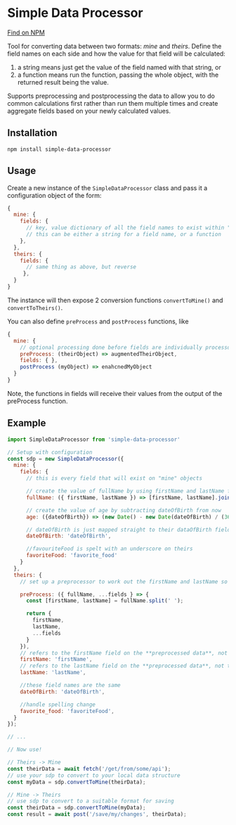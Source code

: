 # Simple Data Processor

[Find on NPM](https://www.npmjs.com/package/simple-data-processor)

Tool for converting data between two formats: *mine* and *theirs*. Define the field names on each side and how the value for that field will be calculated:
1. a string means just get the value of the field named with that string, or
1. a function means run the function, passing the whole object, with the returned result being the value. 

Supports preprocessing and postprocessing the data to allow you to do common calculations first rather than run them multiple times and create aggregate fields based on your newly calculated values.

## Installation
```
npm install simple-data-processor
```

## Usage

Create a new instance of the `SimpleDataProcessor` class and pass it a configuration object of the form:

```javascript
{
  mine: {
    fields: {
      // key, value dictionary of all the field names to exist within "mine" objects and what they correspond to on "their" objects
      // this can be either a string for a field name, or a function
    },
  },
  theirs: {
    fields: {
      // same thing as above, but reverse
     },
  }
}
```
The instance will then expose 2 conversion functions `convertToMine()` and `convertToTheirs()`.

You can also define `preProcess` and `postProcess` functions, like
```javascript
{
  mine: {
    // optional processing done before fields are individually processd
    preProcess: (theirObject) => augmentedTheirObject,
    fields: { },
    postProcess (myObject) => enahcnedMyObject
  }
}
```

Note, the functions in fields will receive their values from the output of the preProcess function.

## Example

```javascript
import SimpleDataProcessor from 'simple-data-processor'

// Setup with configuration
const sdp = new SimpleDataProcessor({
  mine: {
    fields: {
      // this is every field that will exist on "mine" objects

      // create the value of fullName by using firstName and lastName from the original (theirs) object 
      fullName: ({ firstName, lastName }) => [firstName, lastName].join(' '),

      // create the value of age by subtracting dateOfBirth from now
      age: ({dateOfBirth}) => (new Date() - new Date(dateOfBirth) / (365 * 24 * 60 * 60)),

      // dateOfBirth is just mapped straight to their dataOfBirth field
      dateOfBirth: 'dateOfBirth',

      //favouriteFood is spelt with an underscore on theirs
      favoriteFood: 'favorite_food'
    }
  },
  theirs: {
    // set up a preprocessor to work out the firstName and lastName so we don't run the array split twice

    preProcess: ({ fullName, ...fields } => {
      const [firstName, lastName] = fullName.split(' ');

      return {
        firstName,
        lastName,
        ...fields
      }
    }),
    // refers to the firstName field on the **preprocessed data**, not the original data, which doesn't have that field
    firstName: 'firstName',
    // refers to the lastName field on the **preprocessed data**, not the original data, which doesn't have that field
    lastName: 'lastName',

    //these field names are the same
    dateOfBirth: 'dateOfBirth',

    //handle spelling change
    favorite_food: 'favoriteFood',
  }
});

// ...

// Now use!

// Theirs -> Mine
const theirData = await fetch('/get/from/some/api');
// use your sdp to convert to your local data structure
const myData = sdp.convertToMine(theirData);

// Mine -> Theirs
// use sdp to convert to a suitable format for saving
const theirData = sdp.convertToMine(myData);
const result = await post('/save/my/changes', theirData);
```